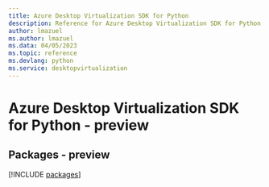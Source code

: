 ```yaml
---
title: Azure Desktop Virtualization SDK for Python
description: Reference for Azure Desktop Virtualization SDK for Python
author: lmazuel
ms.author: lmazuel
ms.data: 04/05/2023
ms.topic: reference
ms.devlang: python
ms.service: desktopvirtualization
---
```

# Azure Desktop Virtualization SDK for Python - preview
## Packages - preview
[!INCLUDE [packages](desktop-virtualization-index.md)]